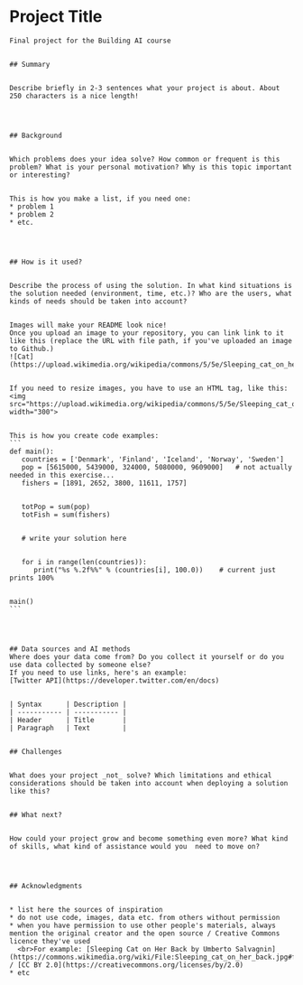 # Project Title
	

	Final project for the Building AI course
	

	## Summary
	

	Describe briefly in 2-3 sentences what your project is about. About 250 characters is a nice length! 
	

	

	## Background
	

	Which problems does your idea solve? How common or frequent is this problem? What is your personal motivation? Why is this topic important or interesting?
	

	This is how you make a list, if you need one:
	* problem 1
	* problem 2
	* etc.
	

	

	## How is it used?
	

	Describe the process of using the solution. In what kind situations is the solution needed (environment, time, etc.)? Who are the users, what kinds of needs should be taken into account?
	

	Images will make your README look nice!
	Once you upload an image to your repository, you can link link to it like this (replace the URL with file path, if you've uploaded an image to Github.)
	![Cat](https://upload.wikimedia.org/wikipedia/commons/5/5e/Sleeping_cat_on_her_back.jpg)
	

	If you need to resize images, you have to use an HTML tag, like this:
	<img src="https://upload.wikimedia.org/wikipedia/commons/5/5e/Sleeping_cat_on_her_back.jpg" width="300">
	

	This is how you create code examples:
	```
	def main():
	   countries = ['Denmark', 'Finland', 'Iceland', 'Norway', 'Sweden']
	   pop = [5615000, 5439000, 324000, 5080000, 9609000]   # not actually needed in this exercise...
	   fishers = [1891, 2652, 3800, 11611, 1757]
	

	   totPop = sum(pop)
	   totFish = sum(fishers)
	

	   # write your solution here
	

	   for i in range(len(countries)):
	      print("%s %.2f%%" % (countries[i], 100.0))    # current just prints 100%
	

	main()
	```
	

	

	## Data sources and AI methods
	Where does your data come from? Do you collect it yourself or do you use data collected by someone else?
	If you need to use links, here's an example:
	[Twitter API](https://developer.twitter.com/en/docs)
	

	| Syntax      | Description |
	| ----------- | ----------- |
	| Header      | Title       |
	| Paragraph   | Text        |
	

	## Challenges
	

	What does your project _not_ solve? Which limitations and ethical considerations should be taken into account when deploying a solution like this?
	

	## What next?
	

	How could your project grow and become something even more? What kind of skills, what kind of assistance would you  need to move on? 
	

	

	## Acknowledgments
	

	* list here the sources of inspiration 
	* do not use code, images, data etc. from others without permission
	* when you have permission to use other people's materials, always mention the original creator and the open source / Creative Commons licence they've used
	  <br>For example: [Sleeping Cat on Her Back by Umberto Salvagnin](https://commons.wikimedia.org/wiki/File:Sleeping_cat_on_her_back.jpg#filelinks) / [CC BY 2.0](https://creativecommons.org/licenses/by/2.0)
	* etc
